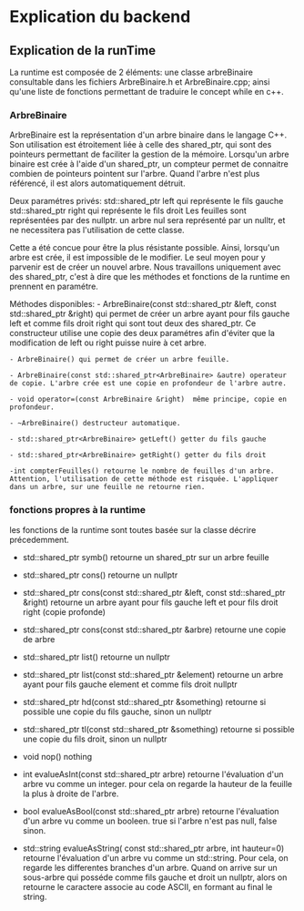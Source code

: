 # Explication du backend
## Explication de la runTime
La runtime est composée de 2 éléments: une classe arbreBinaire consultable dans les fichiers ArbreBinaire.h et ArbreBinaire.cpp; ainsi qu'une liste de fonctions permettant de traduire le concept while en c++.

### ArbreBinaire
ArbreBinaire est la représentation d'un arbre binaire dans le langage C++. Son utilisation est étroitement liée à celle des shared_ptr, qui sont des pointeurs permettant de faciliter la gestion de la mémoire. Lorsqu'un arbre binaire est crée à l'aide d'un shared_ptr, un compteur permet de connaitre combien de pointeurs pointent sur l'arbre. Quand l'arbre n'est plus référencé, il est alors automatiquement détruit. 

Deux paramétres privés:
    std::shared_ptr<ArbreBinaire> left qui représente le fils gauche
    std::shared_ptr<ArbreBinaire> right qui représente le fils droit
Les feuilles sont représentées par des nullptr. un arbre nul sera représenté par un nulltr, et ne necessitera pas l'utilisation de cette classe.

Cette a été concue pour être la plus résistante possible. Ainsi, lorsqu'un arbre est crée, il est impossible de le modifier. Le seul moyen pour y parvenir est de créer un nouvel arbre. 
Nous travaillons uniquement avec des shared_ptr, c'est à dire que les méthodes et fonctions de la runtime en prennent en paramétre.

Méthodes disponibles:
    - ArbreBinaire(const std::shared_ptr<ArbreBinaire> &left, const std::shared_ptr<ArbreBinaire> &right) qui permet de créer un arbre ayant pour fils gauche left et comme fils droit right qui sont tout deux des shared_ptr<ArbreBinaire>. Ce constructeur utilise une copie des deux paramétres afin d'éviter que la modification de left ou right puisse nuire à cet arbre.

    - ArbreBinaire() qui permet de créer un arbre feuille.

    - ArbreBinaire(const std::shared_ptr<ArbreBinaire> &autre) operateur de copie. L'arbre crée est une copie en profondeur de l'arbre autre. 

    - void operator=(const ArbreBinaire &right)  même principe, copie en profondeur.

    - ~ArbreBinaire() destructeur automatique.

    - std::shared_ptr<ArbreBinaire> getLeft() getter du fils gauche

    - std::shared_ptr<ArbreBinaire> getRight() getter du fils droit

    -int compterFeuilles() retourne le nombre de feuilles d'un arbre. Attention, l'utilisation de cette méthode est risquée. L'appliquer dans un arbre, sur une feuille ne retourne rien.

### fonctions propres à la runtime
les fonctions de la runtime sont toutes basée sur la classe décrire précedemment.

- std::shared_ptr<ArbreBinaire> symb() retourne un shared_ptr sur un arbre feuille

- std::shared_ptr<ArbreBinaire> cons() retourne un nullptr

- std::shared_ptr<ArbreBinaire> cons(const std::shared_ptr<ArbreBinaire> &left, const std::shared_ptr<ArbreBinaire> &right) retourne un arbre ayant pour fils gauche left et pour fils droit right (copie profonde)

- std::shared_ptr<ArbreBinaire> cons(const std::shared_ptr<ArbreBinaire> &arbre) retourne une copie de arbre

- std::shared_ptr<ArbreBinaire> list() retourne un nullptr

- std::shared_ptr<ArbreBinaire> list(const std::shared_ptr<ArbreBinaire> &element) retourne un arbre ayant pour fils gauche element et comme fils droit nullptr

- std::shared_ptr<ArbreBinaire> hd(const std::shared_ptr<ArbreBinaire> &something) retourne si possible une copie du fils gauche, sinon un nullptr

- std::shared_ptr<ArbreBinaire> tl(const std::shared_ptr<ArbreBinaire> &something) retourne si possible une copie du fils droit, sinon un nullptr

- void nop() nothing 

- int evalueAsInt(const std::shared_ptr<ArbreBinaire> arbre) retourne l'évaluation d'un arbre vu comme un integer. pour cela on regarde la hauteur de la feuille la plus à droite de l'arbre.

- bool evalueAsBool(const std::shared_ptr<ArbreBinaire> arbre) retourne l'évaluation d'un arbre vu comme un booleen. true si l'arbre n'est pas null, false sinon.

- std::string evalueAsString( const std::shared_ptr<ArbreBinaire> arbre, int hauteur=0) retourne l'évaluation d'un arbre vu comme un std::string. Pour cela, on regarde les differentes branches d'un arbre. Quand on arrive sur un sous-arbre qui posséde comme fils gauche et droit un nullptr, alors on retourne le caractere associe au code ASCII, en formant au final le string.

